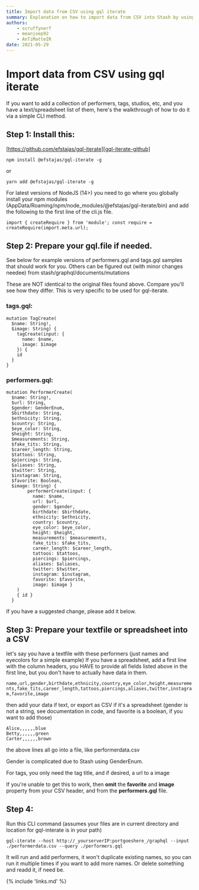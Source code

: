 ```yaml
---
title: Import data from CSV using gql iterate
summary: Explanation on how to import data from CSV into Stash by using gql iterate
authors:
    - scruffynerf
    - meanjoep92
    - AnTiMatteIR
date: 2021-05-29
---
```


# Import data from CSV using gql iterate

If you want to add a collection of performers, tags, studios, etc, and you have a text/spreadsheet list of them, here's the walkthrough of how to do it via a simple CLI method.

## **Step 1: Install this:** 

[https://github.com/efstajas/gql-iterate][gql-iterate-github]

`npm install @efstajas/gql-iterate -g`

or

`yarn add @efstajas/gql-iterate -g`

For latest versions of NodeJS (14>) you need to  go where you globally install your npm modules (AppData/Roaming/npm/node_modules/@efstajas/gql-iterate/bin) and add the following to the first line of the cli.js file.

`import { createRequire } from 'module'; const require = createRequire(import.meta.url);`

## **Step 2: Prepare your gql.file if needed.** 

See below for example versions of performers.gql and tags.gql samples that should work for you.
Others can be figured out (with minor changes needee) from stash/graphql/documents/mutations

These are NOT identical to the original files found above.  Compare you'll see how they differ.  This is very specific to be used for gql-iterate.

### **tags.gql:**

```
mutation TagCreate( 
  $name: String!,
  $image: String) {
    tagCreate(input: { 
      name: $name,  
      image: $image 
    }) {
    id
  }
}
```

### **performers.gql:**

```
mutation PerformerCreate( 
  $name: String!, 
  $url: String, 
  $gender: GenderEnum, 
  $birthdate: String, 
  $ethnicity: String, 
  $country: String, 
  $eye_color: String, 
  $height: String, 
  $measurements: String, 
  $fake_tits: String, 
  $career_length: String, 
  $tattoos: String, 
  $piercings: String, 
  $aliases: String, 
  $twitter: String, 
  $instagram: String, 
  $favorite: Boolean, 
  $image: String) {
        performerCreate(input: { 
          name: $name, 
          url: $url, 
          gender: $gender, 
          birthdate: $birthdate, 
          ethnicity: $ethnicity, 
          country: $country, 
          eye_color: $eye_color, 
          height: $height, 
          measurements: $measurements, 
          fake_tits: $fake_tits, 
          career_length: $career_length, 
          tattoos: $tattoos,
          piercings: $piercings, 
          aliases: $aliases, 
          twitter: $twitter, 
          instagram: $instagram, 
          favorite: $favorite, 
          image: $image }
    ) 
    { id } 
  }
```


If you have a suggested change, please add it below.


## **Step 3: Prepare your textfile or spreadsheet into a CSV**

let's say you have a textfile with these performers (just names and eyecolors for a simple example)
If you have a spreadsheet, add a first line with the column headers, you HAVE to provide all fields listed above in the first line, but you don't have to actually have data in them. 

`name,url,gender,birthdate,ethnicity,country,eye_color,height,measurements,fake_tits,career_length,tattoos,piercings,aliases,twitter,instagram,favorite,image`

then add your data if text, or export as CSV if it's a spreadsheet
(gender is not a string, see documentation in code, and favorite is a boolean, if you want to add those)

```
Alice,,,,,,blue
Betty,,,,,,green
Carter,,,,,,brown
```

the above lines all go into a file, like performerdata.csv


Gender is complicated due to Stash using GenderEnum.


For tags, you only need the tag title, and if desired, a url to a image

If you're unable to get this to work, then **omit** the **favorite** and **image** property from your CSV header, and from the **performers.gql** file.

## Step 4:
 Run this CLI command (assumes your files are in current directory and location for gql-interate is in your path)

`gql-iterate --host http://_yourserverIP:portgoeshere_/graphql --input ./performerdata.csv --query ./performers.gql`

It will run and add performers, it won't duplicate existing names, so you can run it multiple times if you want to add more names.  Or delete something and readd it, if need be.


{% include 'links.md' %}